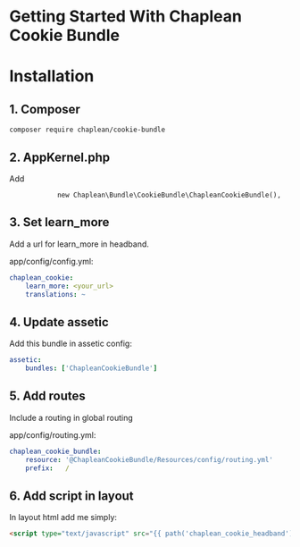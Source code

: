 Getting Started With Chaplean Cookie Bundle
===========================================

# Installation

## 1. Composer

```
composer require chaplean/cookie-bundle
```

## 2. AppKernel.php

Add
```
            new Chaplean\Bundle\CookieBundle\ChapleanCookieBundle(),
```

## 3. Set learn_more

Add a url for learn_more in headband.

app/config/config.yml:
```yaml
chaplean_cookie:
    learn_more: <your_url>
    translations: ~
```

## 4. Update assetic

Add this bundle in assetic config:
```yaml
assetic:
    bundles: ['ChapleanCookieBundle']
```

## 5. Add routes

Include a routing in global routing

app/config/routing.yml:
```yaml
chaplean_cookie_bundle:
    resource: '@ChapleanCookieBundle/Resources/config/routing.yml'
    prefix:   /
```

## 6. Add script in layout

In layout html add me simply:

```html
<script type="text/javascript" src="{{ path('chaplean_cookie_headband') }}"></script>
```
